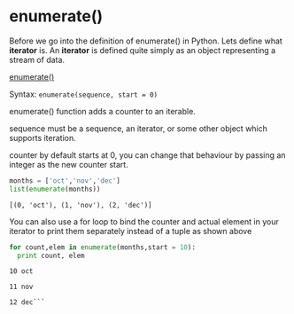 # enumerate()
Before we go into the definition of enumerate() in Python. Lets define what **__iterator__** is.
An **__iterator__** is defined quite simply as an object representing a stream of data.

[enumerate()](https://docs.python.org/2/library/functions.html#enumerate)

Syntax: `enumerate(sequence, start = 0)`

enumerate() function adds a counter to an iterable.

sequence must be a sequence, an iterator, or some other object which supports iteration.

counter by default starts at 0, you can change that behaviour by passing an integer as the new counter start.

```python
months = ['oct','nov','dec']
list(enumerate(months))
```
```[(0, 'oct'), (1, 'nov'), (2, 'dec')]```

You can also use a for loop to bind the counter and actual element in your iterator to print them separately instead of a tuple as shown above

```python
for count,elem in enumerate(months,start = 10):
  print count, elem
  ```
  
``` 
10 oct

11 nov

12 dec```



